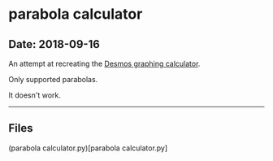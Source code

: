 # parabola calculator

## Date: 2018-09-16

An attempt at recreating the [Desmos graphing calculator](https://www.desmos.com/calculator).

Only supported parabolas.

It doesn't work.

-----

## Files

(parabola calculator.py)[parabola calculator.py]